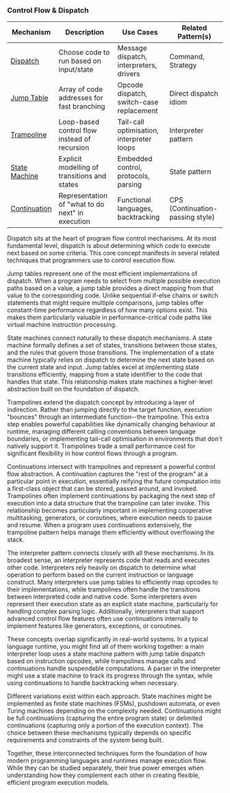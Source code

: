 
### Control Flow & Dispatch

| Mechanism | Description  | Use Cases | Related Pattern(s) |
|----|----|----|----|
| [Dispatch](./dispatch/) | Choose code to run based on input/state  | Message dispatch, interpreters, drivers | Command, Strategy |
| [Jump Table](./jump/) | Array of code addresses for fast branching | Opcode dispatch, switch-case replacement | Direct dispatch idiom |
| [Trampoline](./trampoline/) | Loop-based control flow instead of recursion | Tail-call optimisation, interpreter loops | Interpreter pattern |
| [State Machine](./state/) | Explicit modelling of transitions and states | Embedded control, protocols, parsing | State pattern |
| [Continuation](./continue) |  Representation of "what to do next" in execution | Functional languages, backtracking | CPS (Continuation-passing style) |

Dispatch sits at the heart of program flow control mechanisms. At its most fundamental
level, dispatch is about determining which code to execute next based on some criteria.
This core concept manifests in several related techniques that programmers use to control
execution flow.

Jump tables represent one of the most efficient implementations of dispatch. When a program
needs to select from multiple possible execution paths based on a value, a jump table provides
a direct mapping from that value to the corresponding code. Unlike sequential if-else chains or
switch statements that might require multiple comparisons, jump tables offer constant-time
performance regardless of how many options exist. This makes them particularly valuable in
performance-critical code paths like virtual machine instruction processing.

State machines connect naturally to these dispatch mechanisms. A state machine formally defines
a set of states, transitions between those states, and the rules that govern those transitions.
The implementation of a state machine typically relies on dispatch to determine the next state
based on the current state and input. Jump tables excel at implementing state transitions
efficiently, mapping from a state identifier to the code that handles that state. This
relationship makes state machines a higher-level abstraction built on the foundation
of dispatch.

Trampolines extend the dispatch concept by introducing a layer of indirection. Rather than
jumping directly to the target function, execution "bounces" through an intermediate
function--the trampoline. This extra step enables powerful capabilities like dynamically
changing behaviour at runtime, managing different calling conventions between language boundaries,
or implementing tail-call optimisation in environments that don't natively support it. Trampolines
trade a small performance cost for significant flexibility in how control flows through a program.

Continuations intersect with trampolines and represent a powerful control flow abstraction.
A continuation captures the "rest of the program" at a particular point in execution, essentially
reifying the future computation into a first-class object that can be stored, passed around,
and invoked. Trampolines often implement continuations by packaging the next step of execution
into a data structure that the trampoline can later invoke. This relationship becomes particularly
important in implementing cooperative multitasking, generators, or coroutines, where execution
needs to pause and resume. When a program uses continuations extensively, the trampoline pattern
helps manage them efficiently without overflowing the stack.

The interpreter pattern connects closely with all these mechanisms. In its broadest sense, an
interpreter represents code that reads and executes other code. Interpreters rely heavily on
dispatch to determine what operation to perform based on the current instruction or language
construct. Many interpreters use jump tables to efficiently map opcodes to their implementations,
while trampolines often handle the transitions between interpreted code and native code. Some
interpreters even represent their execution state as an explicit state machine, particularly for
handling complex parsing logic. Additionally, interpreters that support advanced control flow
features often use continuations internally to implement features like generators, exceptions,
or coroutines.

These concepts overlap significantly in real-world systems. In a typical language runtime, you
might find all of them working together: a main interpreter loop uses a state machine pattern
with jump table dispatch based on instruction opcodes, while trampolines manage calls and
continuations handle suspendable computations. A parser in the interpreter might use a state
machine to track its progress through the syntax, while using continuations to handle backtracking
when necessary.

Different variations exist within each approach. State machines might be implemented as finite
state machines (FSMs), pushdown automata, or even Turing machines depending on the complexity
needed. Continuations might be full continuations (capturing the entire program state) or delimited
continuations (capturing only a portion of the execution context). The choice between these
mechanisms typically depends on specific requirements and constraints of the system being built.

Together, these interconnected techniques form the foundation of how modern programming languages
and runtimes manage execution flow. While they can be studied separately, their true power emerges
when understanding how they complement each other in creating flexible, efficient program execution
models.